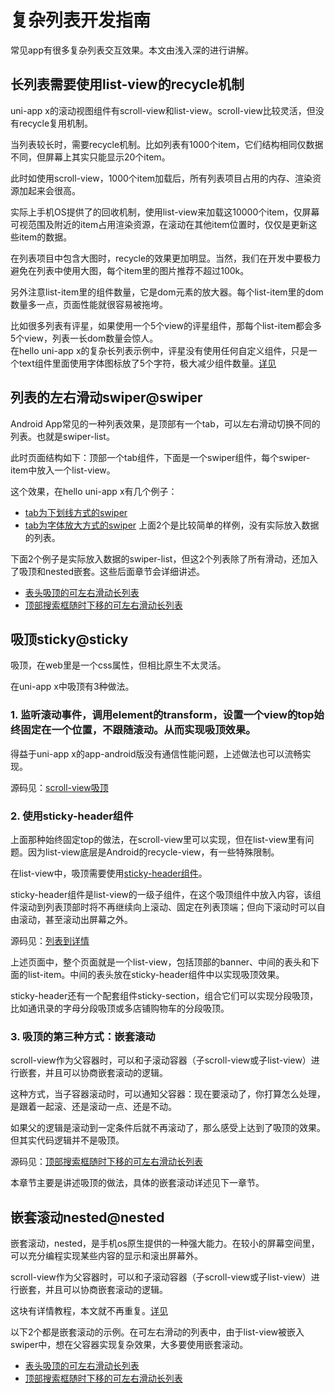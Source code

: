 # 复杂列表开发指南

常见app有很多复杂列表交互效果。本文由浅入深的进行讲解。

## 长列表需要使用list-view的recycle机制

uni-app x的滚动视图组件有scroll-view和list-view。scroll-view比较灵活，但没有recycle复用机制。

当列表较长时，需要recycle机制。比如列表有1000个item，它们结构相同仅数据不同，但屏幕上其实只能显示20个item。

此时如使用scroll-view，1000个item加载后，所有列表项目占用的内存、渲染资源加起来会很高。

实际上手机OS提供了的回收机制，使用list-view来加载这10000个item，仅屏幕可视范围及附近的item占用渲染资源，在滚动在其他item位置时，仅仅是更新这些item的数据。

在列表项目中包含大图时，recycle的效果更加明显。当然，我们在开发中要极力避免在列表中使用大图，每个item里的图片推荐不超过100k。

另外注意list-item里的组件数量，它是dom元素的放大器。每个list-item里的dom数量多一点，页面性能就很容易被拖垮。

比如很多列表有评星，如果使用一个5个view的评星组件，那每个list-item都会多5个view，列表一长dom数量会惊人。\
在hello uni-app x的复杂长列表示例中，评星没有使用任何自定义组件，只是一个text组件里面使用字体图标放了5个字符，极大减少组件数量。[详见](https://gitcode.net/dcloud/hello-uni-app-x/-/blob/master/pages/template/long-list/long-list-page.uvue)

## 列表的左右滑动swiper@swiper
Android App常见的一种列表效果，是顶部有一个tab，可以左右滑动切换不同的列表。也就是swiper-list。

此时页面结构如下：顶部一个tab组件，下面是一个swiper组件，每个swiper-item中放入一个list-view。

这个效果，在hello uni-app x有几个例子：
- [tab为下划线方式的swiper](https://gitcode.net/dcloud/hello-uni-app-x/-/blob/master/pages/template/swiper-list/swiper-list.uvue)
- [tab为字体放大方式的swiper](https://gitcode.net/dcloud/hello-uni-app-x/-/blob/master/pages/template/swiper-list2/swiper-list2.uvue)
上面2个是比较简单的样例，没有实际放入数据的列表。

下面2个例子是实际放入数据的swiper-list，但这2个列表除了所有滑动，还加入了吸顶和nested嵌套。这些后面章节会详细讲述。
- [表头吸顶的可左右滑动长列表](https://gitcode.net/dcloud/hello-uni-app-x/-/blob/master/pages/template/long-list2/long-list2.uvue)
- [顶部搜索框随时下移的可左右滑动长列表](https://gitcode.net/dcloud/hello-uni-app-x/-/tree/master/pages/template/long-list)

## 吸顶sticky@sticky
吸顶，在web里是一个css属性，但相比原生不太灵活。

在uni-app x中吸顶有3种做法。

### 1. 监听滚动事件，调用element的transform，设置一个view的top始终固定在一个位置，不跟随滚动。从而实现吸顶效果。

得益于uni-app x的app-android版没有通信性能问题，上述做法也可以流畅实现。

源码见：[scroll-view吸顶](https://gitcode.net/dcloud/hello-uni-app-x/-/blob/master/pages/template/scroll-sticky/scroll-sticky.uvue)

### 2. 使用sticky-header组件

上面那种始终固定top的做法，在scroll-view里可以实现，但在list-view里有问题。因为list-view底层是Android的recycle-view，有一些特殊限制。

在list-view中，吸顶需要使用[sticky-header组件](../component/sticky-header.md)。

sticky-header组件是list-view的一级子组件，在这个吸顶组件中放入内容，该组件滚动到列表顶部时将不再继续向上滚动、固定在列表顶端；但向下滚动时可以自由滚动，甚至滚动出屏幕之外。

源码见：[列表到详情](https://gitcode.net/dcloud/hello-uni-app-x/-/blob/master/pages/template/list-news/list-news.uvue)

上述页面中，整个页面就是一个list-view，包括顶部的banner、中间的表头和下面的list-item。中间的表头放在sticky-header组件中以实现吸顶效果。

sticky-header还有一个配套组件sticky-section，组合它们可以实现分段吸顶，比如通讯录的字母分段吸顶或多店铺购物车的分段吸顶。

### 3. 吸顶的第三种方式：嵌套滚动

scroll-view作为父容器时，可以和子滚动容器（子scroll-view或子list-view）进行嵌套，并且可以协商嵌套滚动的逻辑。

这种方式，当子容器滚动时，可以通知父容器：现在要滚动了，你打算怎么处理，是跟着一起滚、还是滚动一点、还是不动。

如果父的逻辑是滚动到一定条件后就不再滚动了，那么感受上达到了吸顶的效果。但其实代码逻辑并不是吸顶。

源码见：[顶部搜索框随时下移的可左右滑动长列表](https://gitcode.net/dcloud/hello-uni-app-x/-/tree/master/pages/template/long-list)

本章节主要是讲述吸顶的做法，具体的嵌套滚动详述见下一章节。

## 嵌套滚动nested@nested

嵌套滚动，nested，是手机os原生提供的一种强大能力。在较小的屏幕空间里，可以充分编程实现某些内容的显示和滚出屏幕外。

scroll-view作为父容器时，可以和子滚动容器（子scroll-view或子list-view）进行嵌套，并且可以协商嵌套滚动的逻辑。

这块有详情教程，本文就不再重复。[详见](../component/scroll-view.md#nested)

以下2个都是嵌套滚动的示例。在可左右滑动的列表中，由于list-view被嵌入swiper中，想在父容器实现复杂效果，大多要使用嵌套滚动。
- [表头吸顶的可左右滑动长列表](https://gitcode.net/dcloud/hello-uni-app-x/-/blob/master/pages/template/long-list2/long-list2.uvue)
- [顶部搜索框随时下移的可左右滑动长列表](https://gitcode.net/dcloud/hello-uni-app-x/-/tree/master/pages/template/long-list)